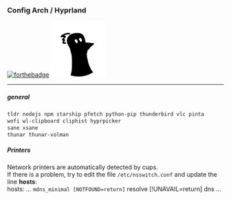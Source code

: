 ### Config Arch / Hyprland

[![forthebadge](https://forthebadge.com/images/badges/built-with-love.svg)](https://forthebadge.com)
![Logo FLinguenheld](https://raw.githubusercontent.com/FLinguenheld/dotfiles/main/forelif.png "Pouet")

---

##### general

    tldr nodejs npm starship pfetch python-pip thunderbird vlc pinta
    wofi wl-clipboard cliphist hyprpicker
    sane xsane
    thunar thunar-volman

##### Printers

Network printers are automatically detected by cups.  
If there is a problem, try to edit the file `/etc/nsswitch.conf` and update the line **hosts**:  
hosts: … `mdns_minimal [NOTFOUND=return]` resolve [!UNAVAIL=return] dns …
